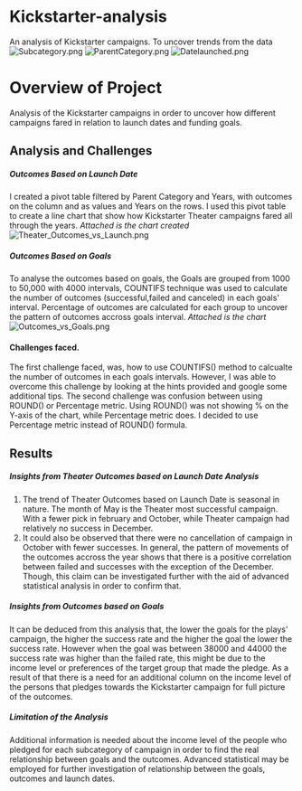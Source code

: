 # Kickstarter-analysis
An analysis of Kickstarter campaigns.
To uncover trends from the data 
![Subcategory.png](path/to/Subcategory.png)
![ParentCategory.png](path/to/ParentCategory.png)
![Datelaunched.png](path/to/Datelaunched.png)

# Overview of Project
Analysis of the Kickstarter campaigns in order to uncover how different campaigns fared in relation to launch dates and funding goals. 
## Analysis and Challenges
##### Outcomes Based on Launch Date
I created a pivot table filtered by Parent Category and Years, with outcomes on the column and as values and Years on the rows. I used this pivot table to create a line chart that show how Kickstarter Theater campaigns fared all through the years. *Attached is the chart created*
![Theater_Outcomes_vs_Launch.png](path/to/Theater_Outcomes_vsLaunch.png)
##### Outcomes Based on Goals
To analyse the outcomes based on goals, the Goals are grouped from 1000 to 50,000 with 4000 intervals, COUNTIFS technique was used to calculate the number of outcomes (successful,failed and canceled) in each goals' interval. Percentage of outcomes are calculated for each group to uncover the pattern of outcomes accross goals interval. *Attached is the chart*
![Outcomes_vs_Goals.png](path/to/Outcomes_vs_Goals.png)
#### Challenges faced.
The first challenge faced, was, how to use COUNTIFS() method to calcualte the number of outcomes in each goals intervals. However, I was able to overcome this challenge by looking at the hints provided and google some additional tips.
The second challenge was confusion between using ROUND() or Percentage metric. Using ROUND() was not showing % on the Y-axis of the  chart, while Percentage metric does. I decided to use Percentage metric instead of ROUND() formula.
## Results
##### Insights from Theater Outcomes based on Launch Date Analysis
1. The trend of Theater Outcomes based on Launch Date is seasonal in nature. The month of May is the Theater most successful campaign. With a fewer pick in february and October, while Theater campaign had relatively no success in December. 
2. It could also be observed that there were no cancellation of campaign in October with fewer successes.
In general, the pattern of movements of the outcomes accross the year shows that there is a positive correlation between failed and successes with the exception of the December. Though, this claim can be investigated further with the aid of advanced statistical analysis in order to confirm that.
##### Insights from Outcomes based on Goals 
It can be deduced from this analysis that, the lower the goals for the plays' campaign, the higher the success rate and the higher the goal the lower the success rate.
However when the goal was between 38000 and 44000 the success rate was higher than the failed rate, this might be due to the income level or preferences  of the target group that made the pledge. As a result of that there is a need for an additional column on the income level of the persons that pledges towards the Kickstarter campaign for full picture of the outcomes. 
##### Limitation of the Analysis
Additional information is needed about the income level of the people who pledged for each subcategory of campaign in order to find the real relationship between goals and the outcomes. 
Advanced statistical may be employed for further investigation of relationship between the goals, outcomes and launch dates.



